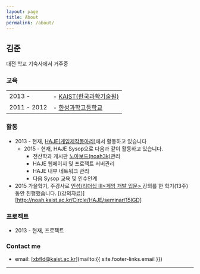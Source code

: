 ```yaml
---
layout: page
title: About
permalink: /about/
---
```


## 김준
대전 학교 기숙사에서 거주중


### 교육

| | |
|:----------|----------|
| 2013 -  |- [KAIST(한국과학기술원)](http://www.kaist.ac.kr/)|
| 2011 - 2012 |- [한성과학고등학교](http://www.hansung-sh.hs.kr/)|

### 활동

- 2013 \- 현재, [HAJE(게임제작동아리)][HAJE]에서 활동하고 있습니다
  - 2015 \- 현재, HAJE Sysop으로 다음과 같이 활동하고 있습니다.
    - 전산학과 게시판 [노아보드(noah3k)](http://noah.kaist.ac.kr/)관리
    - HAJE 웹페이지 및 프로젝트 서버관리
    - HAJE 내부 네트워크 관리
    - 다음 Sysop 교육 및 인수인계
- 2015 가을학기, 주강사로 [ 인성/리더십 III<게임 개발 입문> ][<게임 개발 입문>]강의를 한 학기(13주) 동안 진행했습니다. [(강의자료)][http://noah.kaist.ac.kr/Circle/HAJE/seminar/15IGD]

### 프로젝트

- 2013 \- 현재, 프로젝트


### Contact me

* email: [xbfld@kaist.ac.kr](mailto:{{ site.footer-links.email }})

***
[HAJE]: http://haje.org/
[<게임 개발 입문>]: https://cais.kaist.ac.kr/syllabusInfo?year=2015&term=3&subject_no=10.174&lecture_class=X&dept_id=4424
